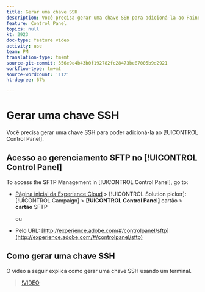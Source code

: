 ```yaml
---
title: Gerar uma chave SSH
description: Você precisa gerar uma chave SSH para adicioná-la ao Painel de controle do Adobe Campaign. O vídeo abaixo explica como gerar uma chave SSH usando um terminal.
feature: Control Panel
topics: null
kt: 2923
doc-type: feature video
activity: use
team: PM
translation-type: tm+mt
source-git-commit: 356e9e4b43b0f192782fc28473be87005b9d2921
workflow-type: tm+mt
source-wordcount: '112'
ht-degree: 67%

---
```



# Gerar uma chave SSH

Você precisa gerar uma chave SSH para poder adicioná-la ao [!UICONTROL Control Panel].

## Acesso ao gerenciamento SFTP no [!UICONTROL Control Panel] 

To access the SFTP Management in [!UICONTROL Control Panel], go to:

* [Página inicial da Experience Cloud](https://experience.adobe.com/#/home) > [!UICONTROL Solution picker]: [!UICONTROL Campaign] > **[!UICONTROL Control Panel]** cartão > **cartão** SFTP

   ou
* Pelo URL: [http://experience.adobe.com/#/controlpanel/sftp](http://experience.adobe.com/#/controlpanel/sftp)

## Como gerar uma chave SSH

O vídeo a seguir explica como gerar uma chave SSH usando um terminal.

>[!VIDEO](https://video.tv.adobe.com/v/27259?quality=12)
